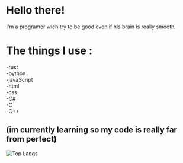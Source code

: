 # Hello there!
I'm a programer wich try to be good even if his brain is really smooth.

# The things I use :
-rust  
-python  
-javaScript   
-html  
-css   
-C#   
-C   
-C++

(im currently learning so my code is really far from perfect)
---   
![Top Langs](https://github-readme-stats.vercel.app/api/top-langs/?username=CyanUnderscore&layout=compact&theme=dark)

